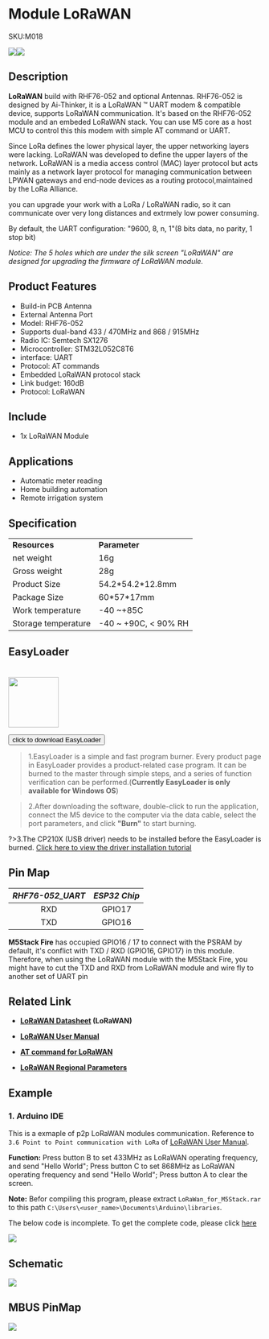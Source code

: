 # Module LoRaWAN

<el-tag effect="plain">SKU:M018</el-tag>

<div class="product_pic"><img src="assets/img/product_pics/module/module_lorawan_01.webp"><img src="assets/img/product_pics/module/module_lorawan_02.webp"></div>

## Description

**LoRaWAN** build with RHF76-052 and optional Antennas. RHF76-052 is designed by Ai-Thinker, it is a LoRaWAN ™ UART modem & compatible device, supports LoRaWAN communication. It's based on the RHF76-052 module and an embeded LoRaWAN stack. You can use M5 core as a host MCU to control this this modem with simple AT command or UART.

Since LoRa defines the lower physical layer, the upper networking layers were lacking. LoRaWAN was developed to define the upper layers of the network. LoRaWAN is a media access control (MAC) layer protocol but acts mainly as a network layer protocol for managing communication between LPWAN gateways and end-node devices as a routing protocol,maintained by the LoRa Alliance.

you can upgrade your work with a LoRa / LoRaWAN radio, so it can communicate over very long distances and extrmely low power consuming.


By default, the UART configuration: "9600, 8, n, 1"(8 bits data, no parity, 1 stop bit)

*Notice: The 5 holes which are under the silk screen "LoRaWAN" are designed for upgrading the firmware of LoRaWAN module.*

## Product Features

-  Build-in PCB Antenna
-  External Antenna Port
-  Model: RHF76-052
-  Supports dual-band 433 / 470MHz and 868 / 915MHz
-  Radio IC: Semtech SX1276
-  Microcontroller: STM32L052C8T6
-  interface: UART
-  Protocol: AT commands
-  Embedded LoRaWAN protocol stack
-  Link budget: 160dB
-  Protocol: LoRaWAN


## Include

-  1x LoRaWAN Module

## Applications

-  Automatic meter reading
-  Home building automation
-  Remote irrigation system

## Specification

<table>
   <tr style="font-weight:bold">
      <td>Resources</td>
      <td>Parameter</td>
   </tr>
   <tr>
      <td>net weight</td>
      <td>16g</td>
   </tr>
   <tr>
      <td>Gross weight</td>
      <td>28g</td>
   </tr>
   <tr>
      <td>Product Size</td>
      <td>54.2*54.2*12.8mm</td>
   </tr>
   <tr>
      <td>Package Size</td>
      <td>60*57*17mm</td>
   </tr>
   <tr>
      <td>Work temperature</td>
      <td>-40 ~+85C</td>
   </tr>
   <tr>
      <td>Storage temperature</td>
      <td>-40 ~ +90C, < 90% RH </td>
   </tr>
 </table>

## EasyLoader

<img src="https://m5stack.oss-cn-shenzhen.aliyuncs.com/image/EasyLoader_logo.webp" width="100px" style="margin-top:20px">

<a href="https://m5stack.oss-cn-shenzhen.aliyuncs.com/EasyLoader/Module/EasyLoader_lorawan_receiver.exe"><button type="button" class="btn btn-primary">click to download EasyLoader</button></a>

>1.EasyLoader is a simple and fast program burner. Every product page in EasyLoader provides a product-related case program. It can be burned to the master through simple steps, and a series of function verification can be performed.(**Currently EasyLoader is only available for Windows OS**)

>2.After downloading the software, double-click to run the application, connect the M5 device to the computer via the data cable, select the port parameters, and click **"Burn"** to start burning.

?>3.The CP210X (USB driver) needs to be installed before the EasyLoader is burned. [Click here to view the driver installation tutorial](en/related_documents/M5Burner#install-usb-driver)

## Pin Map

| *RHF76-052_UART* | *ESP32 Chip* |
| :----------: |:------------: |
| RXD       | GPIO17    |
| TXD      | GPIO16     |

**M5Stack Fire** has occupied GPIO16 / 17 to connect with the PSRAM by default, it's conflict with TXD / RXD (GPIO16, GPIO17) in this module. Therefore, when using the LoRaWAN module with the M5Stack Fire, you might have to cut the TXD and RXD from LoRaWAN module and wire fly to another set of UART pin

## Related Link

- **[LoRaWAN Datasheet](https://m5stack.oss-cn-shenzhen.aliyuncs.com/resource/docs/datasheet/module/LoRa_rhf76-052datasheet_v0.2_cn.pdf) (LoRaWAN)**

- **[LoRaWAN User Manual](https://m5stack.oss-cn-shenzhen.aliyuncs.com/resource/docs/datasheet/module/lorawan_modem_-_cn.pdf)**

- **[AT command for LoRaWAN](https://m5stack.oss-cn-shenzhen.aliyuncs.com/resource/docs/datasheet/module/lorawan_class_ac_at_command_specification_-_v4.4.pdf)**

- **[LoRaWAN Regional Parameters](https://m5stack.oss-cn-shenzhen.aliyuncs.com/resource/docs/datasheet/module/lorawantm_regional_parameters_v1.1rb_-_final.pdf)**

## Example

### 1. Arduino IDE

This is a exmaple of p2p LoRaWAN modules communication. Reference to `3.6 Point to Point communication with LoRa` of [LoRaWAN User Manual](http://wiki.ai-thinker.com/_media/lora/docs/rhf76-052_ho_to_use_ai-thinker_s_lorawan_modem.pdf).

**Function:**
Press button B to set 433MHz as LoRaWAN operating frequency, and send "Hello World";
Press button C to set 868MHz as LoRaWAN operating frequency and send "Hello World";
Press button A to clear the screen.

**Note:** Befor compiling this program, please extract `LoRaWan_for_M5Stack.rar` to this path `C:\Users\<user_name>\Documents\Arduino\libraries`.

The below code is incomplete. To get the complete code, please click [here](https://github.com/m5stack/M5Stack/tree/master/examples/Modules/LoRaWAN_RHF76_052)

<img src="assets/img/product_pics/module/module_example/LORAWAN/example_module_lorawan_01.webp">

## Schematic

<img src="assets/img/product_pics/module/lorawan_sch.webp">

## MBUS PinMap

<img src="assets\img\product_pics\module\module_bus.webp"/>

<script>

   var purchase_link = 'https://www.aliexpress.com/store/product/M5Stack-New-LoRaWAN-Module-433-470Mhz-868-915MHz-with-Internal-Antenna-and-MCX-External-Antenna-Port/3226069_32953098569.html?spm=a2g1y.12024536.productList_5885011.pic_2';

   anchor_search(purchase_link);
   scrollFunc();

</script>